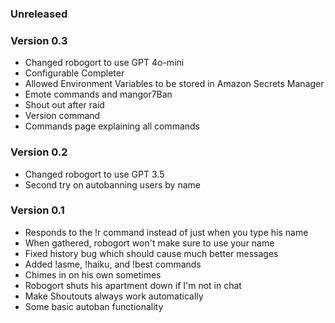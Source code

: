 ### Unreleased

### Version 0.3
- Changed robogort to use GPT 4o-mini
- Configurable Completer
- Allowed Environment Variables to be stored in Amazon Secrets Manager
- Emote commands and mangor7Ban
- Shout out after raid
- Version command
- Commands page explaining all commands

### Version 0.2
- Changed robogort to use GPT 3.5
- Second try on autobanning users by name

### Version 0.1
- Responds to the !r command instead of just when you type his name
- When gathered, robogort won't make sure to use your name
- Fixed history bug which should cause much better messages
- Added !asme, !haiku, and !best commands
- Chimes in on his own sometimes
- Robogort shuts his apartment down if I'm not in chat
- Make Shoutouts always work automatically
- Some basic autoban functionality
